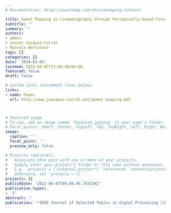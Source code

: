```yaml
---
# Documentation: https://wowchemy.com/docs/managing-content/

title: Gamut Mapping in Cinematography through Perceptually-based Contrast Modification
subtitle: ''
summary: ''
authors:
- admin
- Javier Vazquez-Corral
- Marcelo Bertalmı́o
tags: []
categories: []
date: '2014-01-01'
lastmod: 2022-04-07T13:06:46+04:00
featured: false
draft: false

# Custom links (uncomment lines below)
links:
- name: Paper
  url: http://www.jvazquez-corral.net/gamut_mapping.pdf



# Featured image
# To use, add an image named `featured.jpg/png` to your page's folder.
# Focal points: Smart, Center, TopLeft, Top, TopRight, Left, Right, BottomLeft, Bottom, BottomRight.
image:
  caption: ''
  focal_point: ''
  preview_only: false

# Projects (optional).
#   Associate this post with one or more of your projects.
#   Simply enter your project's folder or file name without extension.
#   E.g. `projects = ["internal-project"]` references `content/project/deep-learning/index.md`.
#   Otherwise, set `projects = []`.
projects: []
publishDate: '2022-04-07T09:06:45.793334Z'
publication_types:
- '2'
abstract: ''
publication: '*IEEE Journal of Selected Topics in Signal Processing (JSTSP)*'
---
```

